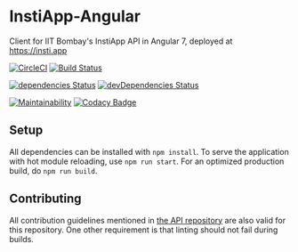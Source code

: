 # InstiApp-Angular
Client for IIT Bombay's InstiApp API in Angular 7, deployed at https://insti.app

[![CircleCI](https://circleci.com/gh/pulsejet/iitb-app-angular.svg?style=shield)](https://circleci.com/gh/pulsejet/iitb-app-angular)
[![Build Status](https://travis-ci.org/pulsejet/iitb-app-angular.svg?branch=master)](https://travis-ci.org/pulsejet/iitb-app-angular)

[![dependencies Status](https://david-dm.org/pulsejet/iitb-app-angular/status.svg)](https://david-dm.org/pulsejet/iitb-app-angular)
[![devDependencies Status](https://david-dm.org/pulsejet/iitb-app-angular/dev-status.svg)](https://david-dm.org/pulsejet/iitb-app-angular?type=dev)

[![Maintainability](https://api.codeclimate.com/v1/badges/7704f69b5c317552224b/maintainability)](https://codeclimate.com/github/pulsejet/iitb-app-angular/maintainability)
[![Codacy Badge](https://api.codacy.com/project/badge/Grade/03653e9688d544f898669874c43ee934)](https://www.codacy.com/app/pulsejet/iitb-app-angular?utm_source=github.com&amp;utm_medium=referral&amp;utm_content=pulsejet/iitb-app-angular&amp;utm_campaign=Badge_Grade)

## Setup
All dependencies can be installed with `npm install`. To serve the application with hot module reloading, use `npm run start`. For an optimized production build, do `npm run build`.

## Contributing
All contribution guidelines mentioned in [the API repository](https://github.com/wncc/IITBapp) are also valid for this repository. One other requirement is that linting should not fail during builds.
